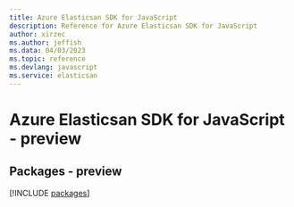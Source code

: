 ```yaml
---
title: Azure Elasticsan SDK for JavaScript
description: Reference for Azure Elasticsan SDK for JavaScript
author: xirzec
ms.author: jeffish
ms.data: 04/03/2023
ms.topic: reference
ms.devlang: javascript
ms.service: elasticsan
---
```

# Azure Elasticsan SDK for JavaScript - preview
## Packages - preview
[!INCLUDE [packages](elasticsan-index.md)]